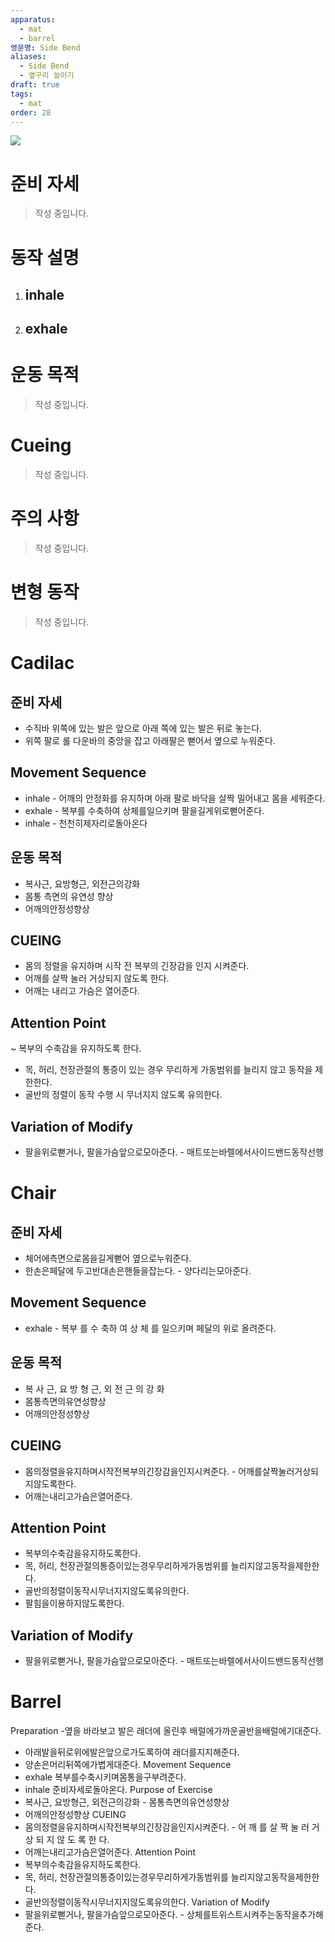 ```yaml
---
apparatus:
  - mat
  - barrel
영문명: Side Bend
aliases:
  - Side Bend
  - 옆구리 늘이기
draft: true
tags:
  - mat
order: 28
---
```


![](https://youtu.be/cN1h-cvSKJE?si=ovx2hk8Sr4pUBwCi)

# 준비 자세

> 작성 중입니다.

# 동작 설명

1. inhale
   -

2. exhale
   -

# 운동 목적

> 작성 중입니다.

# Cueing

> 작성 중입니다.

# 주의 사항

> 작성 중입니다.

# 변형 동작

> 작성 중입니다.

# Cadilac

## 준비 자세

- 수직바 위쪽에 있는 발은 앞으로 아래 쪽에 있는 발은 뒤로 놓는다.
- 위쪽 팔로 롤 다운바의 중앙을 잡고 아래팔은 뻗어서 옆으로 누워준다.

## Movement Sequence

- inhale - 어깨의 안정화를 유지하며 아래 팔로 바닥을 살짝 밀어내고 몸을 세워준다.
- exhale - 복부를 수축하여 상체를일으키며 팔을길게위로뻗어준다.
- inhale - 천천히제자리로돌아온다

## 운동 목적

- 복사근, 요방형근, 외전근의강화
- 몸통 측면의 유연성 향상
- 어깨의안정성향상

## CUEING

- 몸의 정렬을 유지하며 시작 전 복부의 긴장감을 인지 시켜준다.
- 어깨를 살짝 눌러 거상되지 않도록 한다.
- 어깨는 내리고 가슴은 열어준다.

## Attention Point

~ 복부의 수축감을 유지하도록 한다.

- 목, 허리, 천장관절의 통증이 있는 경우 무리하게 가동범위를 늘리지 않고 동작을 제한한다.
- 골반의 정렬이 동작 수행 시 무너지지 않도록 유의한다.

## Variation of Modify

- 팔을위로뻗거나, 팔을가슴앞으로모아준다. - 매트또는바렐에서사이드밴드동작선행

# Chair

## 준비 자세

- 체어에측면으로몸을길게뻗어 옆으로누워준다.
- 한손은페달에 두고반대손은핸들을잡는다. - 양다리는모아준다.

## Movement Sequence

- exhale - 복부 를 수 축하 여 상 체 를 일으키며 페달의 위로 올려준다.

## 운동 목적

- 복 사 근, 요 방 형 근, 외 전 근 의 강 화
- 몸통측면의유연성향상
- 어깨의안정성향상

## CUEING

- 몸의정렬을유지하며시작전복부의긴장감을인지시켜준다. - 어깨를살짝눌러거상되지않도록한다.
- 어깨는내리고가슴은열어준다.

## Attention Point

- 복부의수축감을유지하도록한다.
- 목, 허리, 천장관절의통증이있는경우무리하게가동범위를 늘리지않고동작을제한한다.
- 골반의정렬이동작시무너지지않도록유의한다.
- 팔힘을이용하지않도록한다.

## Variation of Modify

- 팔을위로뻗거나, 팔을가슴앞으로모아준다. - 매트또는바렐에서사이드밴드동작선행

# Barrel

Preparation
-옆을 바라보고 발은 래더에 올린후 배럴에가까운골반을배럴에기대준다.

- 아래발을뒤로위에발은앞으로가도록하여 래더를지지해준다.
- 양손은머리뒤쪽에가볍게대준다. Movement Sequence
- exhale 복부를수축시키며몸통을구부려준다.
- inhale 준비자세로돌아온다.
  Purpose of Exercise
- 복사근, 요방형근, 외전근의강화 - 몸통측면의유연성향상
- 어깨의안정성향상
  CUEING
- 몸의정렬을유지하며시작전복부의긴장감을인지시켜준다. - 어 깨 를 살 짝 눌 러 거 상 되 지 않 도 록 한 다.
- 어깨는내리고가슴은열어준다.
  Attention Point
- 복부의수축감을유지하도록한다.
- 목, 허리, 천장관절의통증이있는경우무리하게가동범위를 늘리지않고동작을제한한다.
- 골반의정렬이동작시무너지지않도록유의한다. Variation of Modify
- 팔을위로뻗거나, 팔을가슴앞으로모아준다. - 상체를트위스트시켜주는동작을추가해준다.